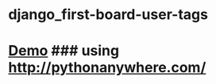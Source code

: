 # django_first-board-user-tags

# [Demo](http://monstrek.pythonanywhere.com/) ### using http://pythonanywhere.com/
